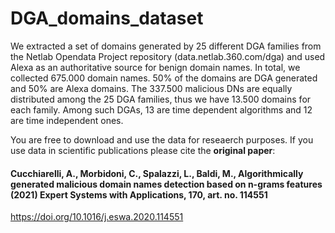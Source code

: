 # DGA_domains_dataset

We extracted  a set of domains generated by 25 different DGA families from the Netlab Opendata Project repository (data.netlab.360.com/dga) and used Alexa as an authoritative source for benign domain names.
In total, we collected 675.000 domain names. 50% of the domains are DGA generated and 50% are Alexa domains.
The 337.500 malicious DNs are equally distributed among the 25 DGA families, thus we have 13.500 domains for each family. Among such DGAs, 13 are time dependent algorithms and 12 are time independent ones.

You are free to download and use the data for reseaerch purposes. 
If you use data in scientific publications please cite the **original paper**:


#### Cucchiarelli, A., Morbidoni, C., Spalazzi, L., Baldi, M., Algorithmically generated malicious domain names detection based on n-grams features (2021) Expert Systems with Applications, 170, art. no. 114551

https://doi.org/10.1016/j.eswa.2020.114551
